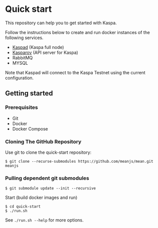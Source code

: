 # Quick start
This repository can help you to get started with Kaspa.

Follow the instructions below to create and run docker instances of the following services.
- [Kaspad](https://github.com/kaspanet/kaspad) (Kaspa full node)
- [Kasparov](https://github.com/kaspanet/kasparov) (API server for Kaspa)
- RabbitMQ
- MYSQL

Note that Kaspad will connect to the Kaspa Testnet using the current configuration.
## Getting started
### Prerequisites
- Git
- Docker
- Docker Compose
### Cloning The GitHub Repository
Use git to clone the quick-start repository:
```
$ git clone --recurse-submodules https://github.com/meanjs/mean.git meanjs
```
### Pulling dependent git submodules
```
$ git submodule update --init --recursive
```
Start (build docker images and run)
```
$ cd quick-start
$ ./run.sh
```
See `./run.sh --help` for more options.
